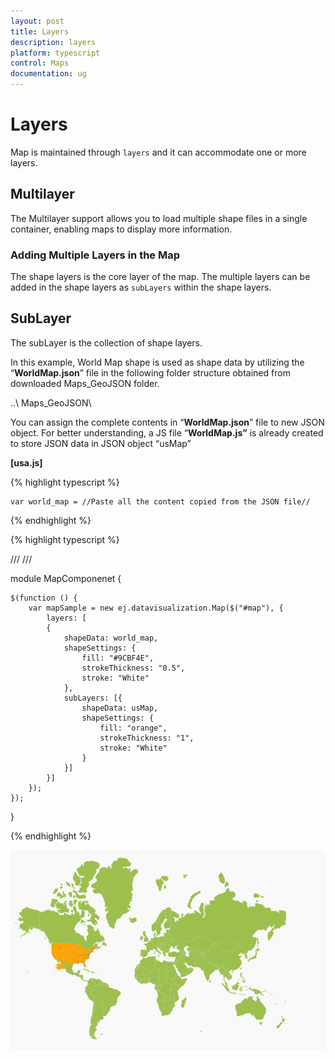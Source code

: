 ```yaml
---
layout: post
title: Layers
description: layers
platform: typescript
control: Maps
documentation: ug
---
```


# Layers

Map is maintained through `layers` and it can accommodate one or more layers.

## Multilayer

The Multilayer support allows you to load multiple shape files in a single container, enabling maps to display more information.

### Adding Multiple Layers in the Map

The shape layers is the core layer of the map. The multiple layers can be added in the shape layers as `subLayers` within the shape layers.

## SubLayer

The subLayer is the collection of shape layers. 

In this example, World Map shape is used as shape data by utilizing the “**WorldMap.json**” file in the following folder structure obtained from downloaded Maps_GeoJSON folder.

..\ Maps_GeoJSON\

You can assign the complete contents in “**WorldMap.json**” file to new JSON object. For better understanding, a JS file “**WorldMap.js”** is already created to store JSON data in JSON object “usMap”

**[usa.js]**

{% highlight typescript %}

    var world_map = //Paste all the content copied from the JSON file// 

{% endhighlight %}

{% highlight typescript %}

/// <reference path="../tsfiles/jquery.d.ts"></reference>
/// <reference path="../tsfiles/ej.web.all.d.ts"></reference>

module MapComponenet {

    $(function () {
        var mapSample = new ej.datavisualization.Map($("#map"), {
            layers: [
            {
                shapeData: world_map,
                shapeSettings: {
                    fill: "#9CBF4E",
                    strokeThickness: "0.5",
                    stroke: "White"
                },
                subLayers: [{
                    shapeData: usMap,
                    shapeSettings: {
                        fill: "orange",
                        strokeThickness: "1",
                        stroke: "White"
                    }
                }]
            }]
        });
    }); 
}

{% endhighlight %}


![](Layers_images/Layers_img1.png)



